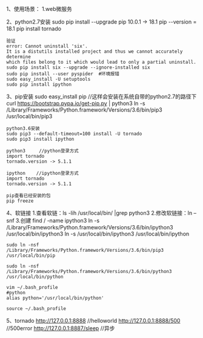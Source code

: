 1、使用场景：
    1.web微服务

2、python2.7安装
    sudo pip install --upgrade pip 10.0.1 -> 18.1
    pip --version = 18.1
    pip install tornado

    验证
    error: Cannot uninstall 'six'.
    It is a distutils installed project and thus we cannot accurately determine
    which files belong to it which would lead to only a partial uninstall.
    sudo pip install six --upgrade --ignore-installed six
    sudo pip install --user pyspider  #环境报错
    sudo easy_install -U setuptools
    sudo pip install ipython

3、pip安装
    sudo easy_install pip       //这样会安装在系统自带的python2.7的路径下
    curl https://bootstrap.pypa.io/get-pip.py | python3
    ln -s /Library/Frameworks/Python.framework/Versions/3.6/bin/pip3 /usr/local/bin/pip3

    python3.6安装
    sudo pip3 --default-timeout=100 install -U tornado
    sudo pip3 install ipython

    python3     //python登录方式
    import tornado
    tornado.version -> 5.1.1

    ipython    //ipython登录方式
    import tornado
    tornado.version -> 5.1.1

    pip查看已经安装的包
    pip freeze

4、软链接
    1.查看软链：ls -lih /usr/local/bin/ |grep python3
    2.修改软链接：ln –snf
    3.创建
    find / -name ipython3
    ln -s /Library/Frameworks/Python.framework/Versions/3.6/bin/ipython3 /usr/local/bin/ipython3
    ln -s /usr/local/bin/ipython3 /usr/local/bin/ipython

    sudo ln -nsf  /Library/Frameworks/Python.framework/Versions/3.6/bin/pip3 /usr/local/bin/pip

    sudo ln -nsf /Library/Frameworks/Python.framework/Versions/3.6/bin/python3 /usr/local/bin/python

    vim ~/.bash_profile
    #python
    alias python='/usr/local/bin/python'

    source ~/.bash_profile

5、tornado
    http://127.0.0.1:8888           //helloworld
    http://127.0.0.1:8888/500       //500error
    http://127.0.0.1:8887/sleep     //异步